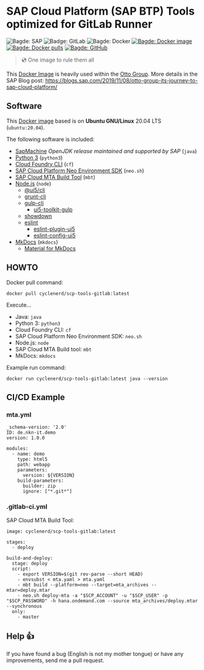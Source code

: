 # SAP Cloud Platform (SAP BTP) Tools optimized for GitLab Runner

![Bagde: SAP](https://img.shields.io/badge/SAP-0FAAFF?logo=sap&logoColor=white)
![Badge: GitLab](https://img.shields.io/badge/GitLab-FC6D26.svg?logo=gitlab&logoColor=white)
![Bagde: Docker](https://img.shields.io/badge/Docker-%230db7ed.svg?logo=docker&logoColor=white)
[![Bagde: Docker image](https://github.com/Cyclenerd/scp-tools-gitlab/actions/workflows/docker-latest.yml/badge.svg)](https://github.com/Cyclenerd/scp-tools-gitlab/actions/workflows/docker-latest.yml)
[![Bagde: Docker pulls](https://img.shields.io/docker/pulls/cyclenerd/scp-tools-gitlab)](https://hub.docker.com/r/cyclenerd/scp-tools-gitlab)
[![Bagde: GitHub](https://img.shields.io/github/license/cyclenerd/scp-tools-gitlab)](https://github.com/Cyclenerd/scp-tools-gitlab/blob/master/LICENSE)

> 💿 One image to rule them all

This [Docker Image](https://hub.docker.com/r/cyclenerd/scp-tools-gitlab) is heavily used within the [Otto Group](https://www.ottogroup.com/).
More details in the SAP Blog post: <https://blogs.sap.com/2019/11/08/otto-group-its-journey-to-sap-cloud-platform/>



## Software

This [Docker image](https://hub.docker.com/r/cyclenerd/scp-tools-gitlab) based is on **Ubuntu GNU/Linux** 20.04 LTS (`ubuntu:20.04`).

The following software is included:

* [SapMachine](https://sap.github.io/SapMachine/) *OpenJDK release maintained and supported by SAP* (`java`)
* [Python 3](https://www.python.org/) (`python3`)
* [Cloud Foundry CLI](https://docs.cloudfoundry.org/cf-cli/) (`cf`)
* [SAP Cloud Platform Neo Environment SDK](https://tools.hana.ondemand.com/#cloud) (`neo.sh`)
* [SAP Cloud MTA Build Tool](https://sap.github.io/cloud-mta-build-tool/) (`mbt`)
* [Node.js](https://nodejs.org/) (`node`)
  * [@ui5/cli](https://www.npmjs.com/package/@ui5/cli)
  * [grunt-cli](https://www.npmjs.com/package/grunt-cli)
  * [gulp-cli](https://www.npmjs.com/package/gulp-cli)
    * [ui5-toolkit-gulp](https://www.npmjs.com/package/ui5-toolkit-gulp)
  * [showdown](https://www.npmjs.com/package/showdown)
  * [eslint](https://www.npmjs.com/package/eslint)
    * [eslint-plugin-ui5](https://www.npmjs.com/package/eslint-plugin-ui5)
    * [eslint-config-ui5](https://www.npmjs.com/package/eslint-config-ui5)
* [MkDocs](https://www.mkdocs.org/) (`mkdocs`)
  * [Material for MkDocs](https://squidfunk.github.io/mkdocs-material/)


## HOWTO

Docker pull command:
```shell
docker pull cyclenerd/scp-tools-gitlab:latest
```

Execute...

* Java: `java`
* Python 3: `python3`
* Cloud Foundry CLI: `cf`
* SAP Cloud Platform Neo Environment SDK: `neo.sh`
* Node.js: `node`
* SAP Cloud MTA Build tool: `mbt`
* MkDocs: `mkdocs`

Example run command:
```
docker run cyclenerd/scp-tools-gitlab:latest java --version
```

## CI/CD Example

### mta.yml

```
_schema-version: '2.0'
ID: de.nkn-it.demo
version: 1.0.0

modules:
  - name: demo
    type: html5
    path: webapp
    parameters:
      version: ${VERSION}
    build-parameters:
      builder: zip
      ignore: ["*.git*"]
```

### .gitlab-ci.yml

SAP Cloud MTA Build Tool:

```
image: cyclenerd/scp-tools-gitlab:latest

stages:
  - deploy

build-and-deploy:
  stage: deploy
  script:
    - export VERSION=$(git rev-parse --short HEAD)
    - envsubst < mta.yaml > mta.yaml
    - mbt build --platform=neo --target=mta_archives --mtar=deploy.mtar
    - neo.sh deploy-mta -a "$SCP_ACCOUNT" -u "$SCP_USER" -p "$SCP_PASSWORD" -h hana.ondemand.com --source mta_archives/deploy.mtar --synchronous
  only:
    - master
```

## Help 👍

If you have found a bug (English is not my mother tongue) or have any improvements, send me a pull request.
